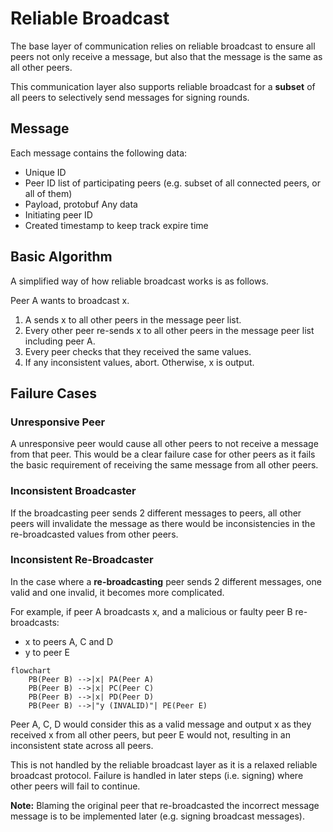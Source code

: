 # Reliable Broadcast

The base layer of communication relies on reliable broadcast to ensure all peers
not only receive a message, but also that the message is the same as all other
peers.

This communication layer also supports reliable broadcast for a **subset** of
all peers to selectively send messages for signing rounds.

## Message

Each message contains the following data:

* Unique ID
* Peer ID list of participating peers (e.g. subset of all connected peers, or all of them)
* Payload, protobuf Any data
* Initiating peer ID
* Created timestamp to keep track expire time

## Basic Algorithm

A simplified way of how reliable broadcast works is as follows.

Peer A wants to broadcast x.

1. A sends x to all other peers in the message peer list.
2. Every other peer re-sends x to all other peers in the message peer list
   including peer A.
3. Every peer checks that they received the same values.
4. If any inconsistent values, abort. Otherwise, x is output.

## Failure Cases

### Unresponsive Peer

A unresponsive peer would cause all other peers to not receive a message from
that peer. This would be a clear failure case for other peers as it fails the
basic requirement of receiving the same message from all other peers.

### Inconsistent Broadcaster

If the broadcasting peer sends 2 different messages to peers, all other peers
will invalidate the message as there would be inconsistencies in the
re-broadcasted values from other peers.

### Inconsistent Re-Broadcaster

In the case where a **re-broadcasting** peer sends 2 different messages, one
valid and one invalid, it becomes more complicated.

For example, if peer A broadcasts x, and a malicious or faulty peer B re-broadcasts:
* x to peers A, C and D
* y to peer E

```mermaid
flowchart
    PB(Peer B) -->|x| PA(Peer A)
    PB(Peer B) -->|x| PC(Peer C)
    PB(Peer B) -->|x| PD(Peer D)
    PB(Peer B) -->|"y (INVALID)"| PE(Peer E)
```

Peer A, C, D would consider this as a valid message and output x as they
received x from all other peers, but peer E would not, resulting in an
inconsistent state across all peers.

This is not handled by the reliable broadcast layer as it is a relaxed reliable
broadcast protocol. Failure is handled in later steps (i.e. signing) where other
peers will fail to continue.

**Note:** Blaming the original peer that re-broadcasted the incorrect message 
message is to be implemented later (e.g. signing broadcast messages).
